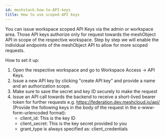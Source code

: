 ```yaml
---
id: meshstack.how-to-API-keys
title: How to use scoped API keys
---
```

You can issue workspace scoped API Keys via the admin or workspace area. Those API keys authorize only for request towards the meshObject API in scope of the respective workspace. Step by step we will enable the individual endpoints of the meshObject API to allow for more scoped requests.

How to set it up:
1. Open the respective workspace and go to Workspace Access → API Keys. 
2. Issue a new API key by clicking "create API key" and provide a name and an authorization scope.
3. Make sure to save the secret and key ID securely to make the request
4. Issue an API call towards the backend to receive a short-lived bearer token for further requests e.g. https://federation.dev.meshcloud.io/api/ (Provide the following keys in the body of the request in the x-www-form-urlencoded format):
    - client_id: This is the key ID
    - client_secret: This is the key secret provided to you
    - grant_type is always specified as: client_credentials